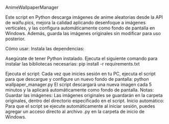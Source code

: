 AnimeWallpaperManager

Este script en Python descarga imágenes de anime aleatorias desde la API de waifu.pics, mejora la calidad aplicando desenfoque a imágenes verticales, y las configura automáticamente como fondo de pantalla en Windows. Además, guarda las imágenes originales sin modificar para uso posterior.

Cómo usar:
 Instala las dependencias:

 Asegúrate de tener Python instalado.
 Ejecuta el siguiente comando para instalar las bibliotecas necesarias:
 pip install -r requirements.txt
 
Ejecuta el script:
 Cada vez que inicies sesión en tu PC, ejecuta el script para que descargue y configure un nuevo fondo de pantalla:
 python wallpaper_manager.py
 El script descargará una nueva imagen cada 5 minutos y la aplicará automáticamente como fondo de pantalla.
Notas:
 Guardar las imágenes: Las imágenes originales se guardarán en la carpeta originales, dentro del directorio especificado en el script.
 Inicio automático: Para que el script se ejecute automáticamente al iniciar sesión, puedes agregar un acceso directo al archivo .py en la carpeta de inicio de Windows.
